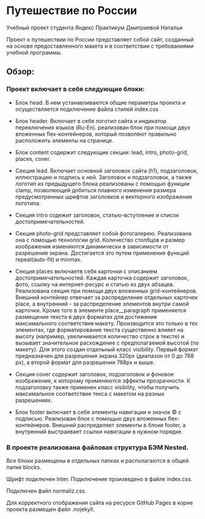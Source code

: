 # Путешествие по России

Учебный проект студента Яндекс Практикум Дмитриевой Натальи

Проект о путешествии по России представляет собой сайт, созданный на основе предоставленного макета и в соответствии с требованиями учебной программы.

## Обзор:
### Проект включает в себя следующие блоки:
* Блок head. В нем устанавливаются общие пераметры проекта и осуществляется подключение файла стилей index.css

* Блок header. Включает в себя логотип сайта и индикатор переключения языков (Ru-En). реализован блок при помощи двух вложенных flex-контейнеров, который позволяют правильно расположить элементы на странице.

* Блок content содержит следующие секции: lead, intro, photo-grid, places, cover.

* Секция lead. Включает основной заголовок сайта (h1), подзаголовок, иллюстрацию и подпись к ней. Заголовок и подзаголовок, а также логотип из предыдущего блока реализованы с помощью функции clamp, позволяющей добиться плавного изменения размера предусмотренных шрифтов заголовков и векторного изображения логотипа. 

* Секция intro содежит заголовок, статью-вступление и список достопримечательностей.

* Секция photo-grid представляет собой фотогалерею. Реализована она с помощью технологии grid. Количество столбцов и размер изображения изменяются динамически в зависимости от разрешения экрана. Достигается это путем применения функций repeat(auto-fit) и minmax.

* Секция places включаетв себя карточки с описанием достопримечательностей. Каждая карточка содержит заголовок, фото, ссылку на интернет-ресурс и статью из двух абзацев. Реализована секция при помощи двух вложенных grid-контейнеров. Внешний контейнер отвечает за распределение отдельных карточек place, а внутренний - за распределение элементов внутри самой карточки.
Кроме того в элементе place__paragraph применяется размещение текста в двух форматах для достижения максимального соответствия макету. Производится это только в тех элементах, где форматирование текста существенно влияет на высоту (например, увеличивается количество строк в тексте) и вызывает значительное расхождение с предполагаемой высотой (по макету). Для этого создан отдельный класс visibility. Первый формат предназначен для разрешения экрана 320px (диапазон от 0 до 768 px), а второй формат для разрешения 768px и выше.

* Секция cover содержит заголовок, подзаголовок и фоновое изображение, к которому применяются эффекты прозрачности. К подзаголовку также применен класс visibility, чтобы получить максимальное соответствие текса с макетом на разных разрешениях.

* Блок footer включает в себя элементы навигации и значок © с подписью. Реализован блок с помощью двух вложенных flex-контейнеров. Внешний распределяет элементы в блоке footer, а внутренний выстраивает ссылки навигации в нужном порядке.

### В проекте реализована файловая структура БЭМ Nested.
Все блоки размещены в отдельных папках и располагаются в общей папке blocks.

Шрифт подключен Inter. Подключение произведено в файле index.css.

Подключен файл normaliz.css.

Для корректного отображения сайта на ресурсе GitHub Pages в корне проекта размещен файл .nojekyll.






